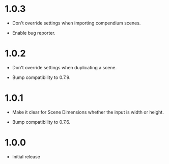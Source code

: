 # 1.0.3

* Don't override settings when importing compendium scenes.

* Enable bug reporter.

# 1.0.2

* Don't override settings when duplicating a scene.

* Bump compatibility to 0.7.9.

# 1.0.1

* Make it clear for Scene Dimensions whether the input is width or height.

* Bump compatibility to 0.7.6.

# 1.0.0

* Initial release